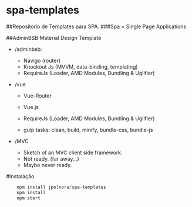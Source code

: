 # spa-templates
##Repositorio de Templates para SPA.
###Spa = Single Page Applications

##AdminBSB Material Design Template
- /adminbsb:
    - Navigo (router)
    - Knockout Js (MVVM, data-binding, templating)
    - RequireJs (Loader, AMD Modules, Bundling & Uglifier)
- /vue
    - Vue-Router
    - Vue.js
    - RequireJs (Loader, AMD Modules, Bundling & Uglifier)

    - gulp tasks: clean, build, minify, bundle-css, bundle-js

- /MVC
    - Sketch of an MVC client side framework.
    - Not ready. (far away...)
    - Maybe never ready.

#Instalação
```js
    npm install jpolvora/spa-templates
    npm install
    npm start
```

